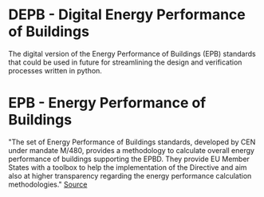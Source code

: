 # DEPB - Digital Energy Performance of Buildings

The digital version of the Energy Performance of Buildings (EPB) standards that could be used in future for streamlining the design and verification processes written in python. 

# EPB - Energy Performance of Buildings

"The set of Energy Performance of Buildings standards, developed by CEN under mandate M/480, provides a methodology to calculate overall energy performance of buildings supporting the EPBD. They provide EU Member States with a toolbox to help the implementation of the Directive and aim also at higher transparency regarding the energy performance calculation methodologies." 
[Source](https://www.rehva.eu/activities/epb-center-on-standardization/epb-standards-energy-performance-of-buildings-standards)